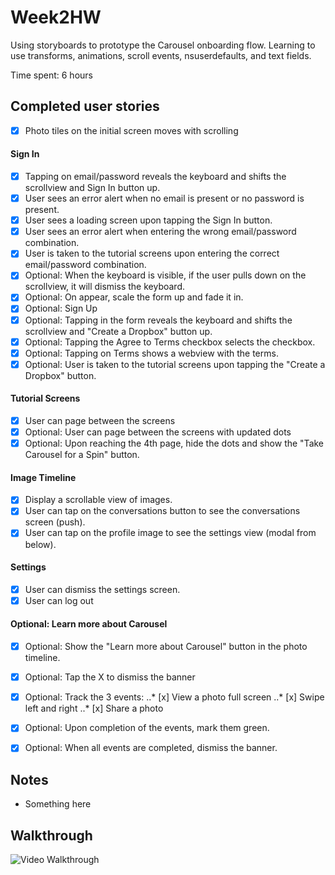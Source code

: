 Week2HW
=======
Using storyboards to prototype the Carousel onboarding flow. Learning to use transforms, animations, scroll events, nsuserdefaults, and text fields.

Time spent: 6 hours

Completed user stories
-

* [x] Photo tiles on the initial screen moves with scrolling
#### Sign In
* [x] Tapping on email/password reveals the keyboard and shifts the scrollview and Sign In button up.
* [x] User sees an error alert when no email is present or no password is present.
* [x] User sees a loading screen upon tapping the Sign In button.
* [x] User sees an error alert when entering the wrong email/password combination.
* [x] User is taken to the tutorial screens upon entering the correct email/password combination.
* [x] Optional: When the keyboard is visible, if the user pulls down on the scrollview, it will dismiss the keyboard.
* [x] Optional: On appear, scale the form up and fade it in.
* [x] Optional: Sign Up
* [x] Optional: Tapping in the form reveals the keyboard and shifts the scrollview and "Create a Dropbox" button up.
* [x] Optional: Tapping the Agree to Terms checkbox selects the checkbox.
* [x] Optional: Tapping on Terms shows a webview with the terms.
* [x] Optional: User is taken to the tutorial screens upon tapping the "Create a Dropbox" button.
#### Tutorial Screens
* [x] User can page between the screens
* [x] Optional: User can page between the screens with updated dots
* [x] Optional: Upon reaching the 4th page, hide the dots and show the "Take Carousel for a Spin" button.
#### Image Timeline
* [x] Display a scrollable view of images.
* [x] User can tap on the conversations button to see the conversations screen (push).
* [x] User can tap on the profile image to see the settings view (modal from below).
#### Settings
* [x] User can dismiss the settings screen.
* [x] User can log out
#### Optional: Learn more about Carousel
* [x] Optional: Show the "Learn more about Carousel" button in the photo timeline.
* [x] Optional: Tap the X to dismiss the banner
* [x] Optional: Track the 3 events:
..* [x] View a photo full screen
..* [x] Swipe left and right
..* [x] Share a photo
* [x] Optional: Upon completion of the events, mark them green.
* [x] Optional: When all events are completed, dismiss the banner.


Notes
-

- Something here

Walkthrough
-

![Video Walkthrough](Demo.gif)